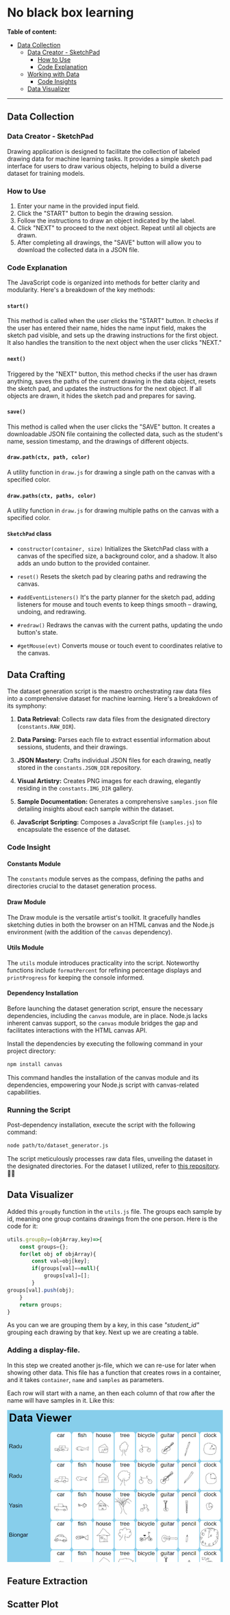 # No black box learning

**Table of content:**
- [Data Collection](#data-collection)
  - [Data Creator - SketchPad](#data-creator-drawing)
    - [How to Use](#how-to-use)
    - [Code Explanation](#code-explanation)
  - [Working with Data](#dataset-generation)
    - [Code Insights](#code-explanation-2)
  - [Data Visualizer](#data-visualizer)
---

<a id=data-collection></a>
## Data Collection

<a id=data-creator-drawing></a>
### Data Creator - SketchPad
Drawing application is designed to facilitate the collection of labeled drawing data for machine learning tasks. It provides a simple sketch pad interface for users to draw various objects, helping to build a diverse dataset for training models.

<a id=how-to-use></a>
### How to Use
1. Enter your name in the provided input field.
2. Click the "START" button to begin the drawing session.
3. Follow the instructions to draw an object indicated by the label.
4. Click "NEXT" to proceed to the next object. Repeat until all objects are drawn.
5. After completing all drawings, the "SAVE" button will allow you to download the collected data in a JSON file.

<a id=code-explanation></a>
### Code Explanation
The JavaScript code is organized into methods for better clarity and modularity. Here's a breakdown of the key methods:

#### `start()`
This method is called when the user clicks the "START" button. It checks if the user has entered their name, hides the name input field, makes the sketch pad visible, and sets up the drawing instructions for the first object. It also handles the transition to the next object when the user clicks "NEXT."

#### `next()`
Triggered by the "NEXT" button, this method checks if the user has drawn anything, saves the paths of the current drawing in the data object, resets the sketch pad, and updates the instructions for the next object. If all objects are drawn, it hides the sketch pad and prepares for saving.

#### `save()`
This method is called when the user clicks the "SAVE" button. It creates a downloadable JSON file containing the collected data, such as the student's name, session timestamp, and the drawings of different objects.

#### `draw.path(ctx, path, color)`
A utility function in `draw.js` for drawing a single path on the canvas with a specified color.

#### `draw.paths(ctx, paths, color)`
A utility function in `draw.js` for drawing multiple paths on the canvas with a specified color.

#### `SketchPad` class
- `constructor(container, size)`
  Initializes the SketchPad class with a canvas of the specified size, a background color, and a shadow. It also adds an undo button to the provided container.

- `reset()`
  Resets the sketch pad by clearing paths and redrawing the canvas.

- `#addEventListeners()`
  It's the party planner for the sketch pad, adding listeners for mouse and touch events to keep things smooth – drawing, undoing, and redrawing.

- `#redraw()`
  Redraws the canvas with the current paths, updating the undo button's state.

- `#getMouse(evt)`
  Converts mouse or touch event to coordinates relative to the canvas.


<a id=dataset-generation></a>
## Data Crafting

The dataset generation script is the maestro orchestrating raw data files into a comprehensive dataset for machine learning. Here's a breakdown of its symphony:

1. **Data Retrieval:**
     Collects raw data files from the designated directory (`constants.RAW_DIR`).
  
2. **Data Parsing:**
     Parses each file to extract essential information about sessions, students, and their drawings.
  
3. **JSON Mastery:**
     Crafts individual JSON files for each drawing, neatly stored in the `constants.JSON_DIR` repository.
  
4. **Visual Artistry:**
     Creates PNG images for each drawing, elegantly residing in the `constants.IMG_DIR` gallery.
  
5. **Sample Documentation:**
    Generates a comprehensive `samples.json` file detailing insights about each sample within the dataset.
  
6. **JavaScript Scripting:**
     Composes a JavaScript file (`samples.js`) to encapsulate the essence of the dataset.

<a id=code-explanation-2></a>
### Code Insight

#### Constants Module
The `constants` module serves as the compass, defining the paths and directories crucial to the dataset generation process.

#### Draw Module
The Draw module is the versatile artist's toolkit. It gracefully handles sketching duties in both the browser on an HTML canvas and the Node.js environment (with the addition of the `canvas` dependency).

#### Utils Module
The `utils` module introduces practicality into the script. Noteworthy functions include `formatPercent` for refining percentage displays and `printProgress` for keeping the console informed.

#### Dependency Installation

Before launching the dataset generation script, ensure the necessary dependencies, including the `canvas` module, are in place. Node.js lacks inherent canvas support, so the `canvas` module bridges the gap and facilitates interactions with the HTML canvas API.

Install the dependencies by executing the following command in your project directory:

```bash
npm install canvas
```

This command handles the installation of the canvas module and its dependencies, empowering your Node.js script with canvas-related capabilities.

### Running the Script

Post-dependency installation, execute the script with the following command:

```bash
node path/to/dataset_generator.js
```

The script meticulously processes raw data files, unveiling the dataset in the designated directories. For the dataset I utilized, refer to [this repository](https://github.com/gniziemazity/drawing-data).🚀✨


## Data Visualizer

Added this `groupBy` function in the `utils.js` file. The groups each sample by id, meaning one group contains drawings from the one person. Here is the code for it: 
```js
utils.groupBy=(objArray,key)=>{
    const groups={};
    for(let obj of objArray){
        const val=obj[key];
        if(groups[val]==null){
            groups[val]=[];
        }
groups[val].push(obj);
    }
    return groups;
}
```

As you can we are grouping them by a key, in this case _"student_id"_ grouping each drawing by that key. Next up we are creating a table. 

### Adding a display-file.

In this step we created another js-file, which we can re-use for later when showing other data. This file has a function that creates rows in a container, and it takes `container`, `name` and `samples` as parameters. 

Each row will start with a name, an then each column of that row after the name will have samples in it. Like this: 

![Image of samples](/readme_img/screenshot_dataviewer.png)

## Feature Extraction

## Scatter Plot